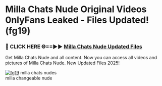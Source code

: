 # Milla Chats Nude Original Videos 0nlyFans Leaked - Files Updated! (fg19)

<h3>🔴 CLICK HERE 🌐==►► <a href="https://tinyurl.com/5h6xmrr3" rel="nofollow">Milla Chats Nude Updated Files</a></h3>

Get Milla Chats Nude and all content. Now you can access all videos and pictures of Milla Chats Nude. New Updated Files 2025!

[![fg19](https://i.imgur.com/KVD873Z.gif)](https://tinyurl.com/5h6xmrr3)
milla chats nudes<br>
milla changeable nude
